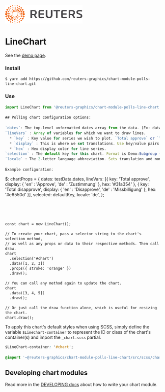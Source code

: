 ![](./badge.svg)

# LineChart

See the [demo page](https://reuters-graphics.github.io/chart-module-polling-lines/).

### Install

```
$ yarn add https://github.com/reuters-graphics/chart-module-polls-line-chart.git
```

### Use

```javascript
import LineChart from '@reuters-graphics/chart-module-polls-line-chart';

## Polling chart configuration options:

`dates`: The top-level unformatted dates array from the data. (Ex: data.dates). Used to define xScale domain.
`lineVars` : Array of variables for which we want to draw lines.
  * `key` : Key value for series we wish to plot. `Total approve` or `Total disapprove`
  * `display` : This is where we set translations. Use key/value pairs for lang and display string. Ex: `en` : `Approve`
  * `hex` : Hex display color for line series.
`selection` : The default key for this chart. Format is Demo:Subgroup (Ex: `Party:Democrat`).
`locale` : The 2-letter language abbreviation. Sets translation and number/date formatting. (Ex: `de` for German.)

Example configuration: 

```
  $: chartProps = {
    dates: testData.dates,
    lineVars: [{
        key: 'Total approve',
        display: {
          'en' : 'Approve',
          'de' : 'Zustimmung'
        },
        hex: '#31a354'
      },
      {
        key: 'Total disapprove',
        display: {
          'en' : 'Disapprove',
          'de' : 'Missbilligung'
        },
        hex: '#e6550d'
    }],
    selected: defaultKey,
    locale: 'de',
    };
```




const chart = new LineChart();

// To create your chart, pass a selector string to the chart's selection method,
// as well as any props or data to their respective methods. Then call draw.
chart
  .selection('#chart')
  .data([1, 2, 3])
  .props({ stroke: 'orange' })
  .draw();

// You can call any method again to update the chart.
chart
  .data([3, 4, 5])
  .draw();

// Or just call the draw function alone, which is useful for resizing the chart.
chart.draw();
```

To apply this chart's default styles when using SCSS, simply define the variable `$LineChart-container` to represent the ID or class of the chart's container(s) and import the `_chart.scss` partial.

```CSS
$LineChart-container: '#chart';

@import '~@reuters-graphics/chart-module-polls-line-chart/src/scss/chart';
```

## Developing chart modules

Read more in the [DEVELOPING docs](./DEVELOPING.md) about how to write your chart module.